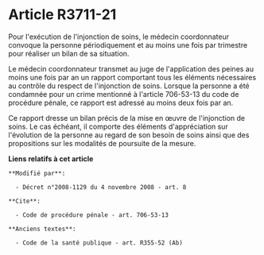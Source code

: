 # Article R3711-21

Pour l'exécution de l'injonction de soins, le médecin coordonnateur convoque la personne périodiquement et au moins une fois
par trimestre pour réaliser un bilan de sa situation. 

Le médecin coordonnateur transmet au juge de l'application des peines au moins une fois par an un rapport comportant tous les
éléments nécessaires au contrôle du respect de l'injonction de soins. Lorsque la personne a été condamnée pour un crime
mentionné à l'article 706-53-13 du code de procédure pénale, ce rapport est adressé au moins deux fois par an. 

Ce rapport dresse un bilan précis de la mise en œuvre de l'injonction de soins. Le cas échéant, il comporte des éléments
d'appréciation sur l'évolution de la personne au regard de son besoin de soins ainsi que des propositions sur les modalités
de poursuite de la mesure.

**Liens relatifs à cet article**

	**Modifié par**:

	  - Décret n°2008-1129 du 4 novembre 2008 - art. 8

	**Cite**:

	  - Code de procédure pénale - art. 706-53-13

	**Anciens textes**:

	  - Code de la santé publique - art. R355-52 (Ab)
